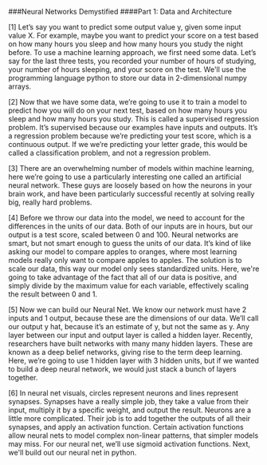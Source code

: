 ###Neural Networks Demystified
####Part 1: Data and Architecture

[1] Let’s say you want to predict some output value y, given some input value X. For example, maybe you want to predict your score on a test based on how many hours you sleep and how many hours you study the night before. To use a machine learning approach, we first need some data. Let’s say for the last three tests, you recorded your number of hours of studying, your number of hours sleeping, and your score on the test. We'll use the programming language python to store our data in 2-dimensional numpy arrays.
 
[2] Now that we have some data, we’re going to use it to train a model to predict how you will do on your next test, based on how many hours you sleep and how many hours you study. This is called a supervised regression problem. It’s supervised because our examples have inputs and outputs. It’s a regression problem because we’re predicting your test score, which is a continuous output. If we we’re predicting your letter grade, this would be called a classification problem, and not a regression problem.

[3] There are an overwhelming number of models within machine learning, here we’re going to use a particularly interesting one called an artificial neural network. These guys are loosely based on how the neurons in your brain work, and have been particularly successful recently at solving really big, really hard problems.

[4] Before we throw our data into the model, we need to account for the differences in the units of our data. Both of our inputs are in hours, but our output is a test score, scaled between 0 and 100. Neural networks are smart, but not smart enough to guess the units of our data. It’s kind of like asking our model to compare apples to oranges, where most learning models really only want to compare apples to apples. The solution is to scale our data, this way our model only sees standardized units. Here, we're going to take advantage of the fact that all of our data is positive, and simply divide by the maximum value for each variable, effectively scaling the result between 0 and 1.

[5] Now we can build our Neural Net. We know our network must have 2 inputs and 1 output, because these are the dimensions of our data. We’ll call our output y hat, because it’s an estimate of y, but not the same as y. Any layer between our input and output layer is called a hidden layer. Recently, researchers have built networks with many many hidden layers. These are known as a deep belief networks, giving rise to the term deep learning. Here, we’re going to use 1 hidden layer with 3 hidden units, but if we wanted to build a deep neural network, we would just stack a bunch of layers together.

[6] In neural net visuals, circles represent neurons and lines represent synapses. Synapses have a really simple job, they take a value from their input, multiply it by a specific weight, and output the result. Neurons are a little more complicated. Their job is to add together the outputs of all their synapses, and apply an activation function. Certain activation functions allow neural nets to model complex non-linear patterns, that simpler models may miss. For our neural net, we’ll use sigmoid activation functions. Next, we'll build out our neural net in python.

